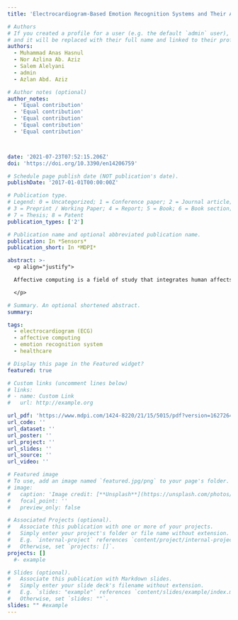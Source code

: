 ```yaml
---
title: 'Electrocardiogram-Based Emotion Recognition Systems and Their Applications in Healthcare—A Review'

# Authors
# If you created a profile for a user (e.g. the default `admin` user), write the username (folder name) here
# and it will be replaced with their full name and linked to their profile.
authors:
  - Muhammad Anas Hasnul
  - Nor Azlina Ab. Aziz
  - Salem Alelyani
  - admin
  - Azlan Abd. Aziz

# Author notes (optional)
author_notes:
  - 'Equal contribution'
  - 'Equal contribution'
  - 'Equal contribution'
  - 'Equal contribution'
  - 'Equal contribution'



date: '2021-07-23T07:52:15.206Z'
doi: 'https://doi.org/10.3390/en14206759'

# Schedule page publish date (NOT publication's date).
publishDate: '2017-01-01T00:00:00Z'

# Publication type.
# Legend: 0 = Uncategorized; 1 = Conference paper; 2 = Journal article;
# 3 = Preprint / Working Paper; 4 = Report; 5 = Book; 6 = Book section;
# 7 = Thesis; 8 = Patent
publication_types: ['2']

# Publication name and optional abbreviated publication name.
publication: In *Sensors*
publication_short: In *MDPI*

abstract: >-
  <p align="justify">

  Affective computing is a field of study that integrates human affects and emotions with artificial intelligence into systems or devices. A system or device with affective computing is beneficial for the mental health and wellbeing of individuals that are stressed, anguished, or depressed. Emotion recognition systems are an important technology that enables affective computing. Currently, there are a lot of ways to build an emotion recognition system using various techniques and algorithms. This review paper focuses on emotion recognition research that adopted electrocardiograms (ECGs) as a unimodal approach as well as part of a multimodal approach for emotion recognition systems. Critical observations of data collection, pre-processing, feature extraction, feature selection and dimensionality reduction, classification, and validation are conducted. This paper also highlights the architectures with accuracy of above 90%. The available ECG-inclusive affective databases are also reviewed, and a popularity analysis is presented. Additionally, the benefit of emotion recognition systems towards healthcare systems is also reviewed here. Based on the literature reviewed, a thorough discussion on the subject matter and future works is suggested and concluded. The findings presented here are beneficial for prospective researchers to look into the summary of previous works conducted in the field of ECG-based emotion recognition systems, and for identifying gaps in the area, as well as in developing and designing future applications of emotion recognition systems, especially in improving healthcare.

  </p>

# Summary. An optional shortened abstract.
summary: 

tags: 
  - electrocardiogram (ECG)
  - affective computing
  - emotion recognition system
  - healthcare

# Display this page in the Featured widget?
featured: true

# Custom links (uncomment lines below)
# links:
# - name: Custom Link
#   url: http://example.org

url_pdf: 'https://www.mdpi.com/1424-8220/21/15/5015/pdf?version=1627264788'
url_code: ''
url_dataset: ''
url_poster: ''
url_project: ''
url_slides: ''
url_source: ''
url_video: ''

# Featured image
# To use, add an image named `featured.jpg/png` to your page's folder.
# image:
#   caption: 'Image credit: [**Unsplash**](https://unsplash.com/photos/pLCdAaMFLTE)'
#   focal_point: ''
#   preview_only: false

# Associated Projects (optional).
#   Associate this publication with one or more of your projects.
#   Simply enter your project's folder or file name without extension.
#   E.g. `internal-project` references `content/project/internal-project/index.md`.
#   Otherwise, set `projects: []`.
projects: []
  #- example

# Slides (optional).
#   Associate this publication with Markdown slides.
#   Simply enter your slide deck's filename without extension.
#   E.g. `slides: "example"` references `content/slides/example/index.md`.
#   Otherwise, set `slides: ""`.
slides: "" #example
---
```

